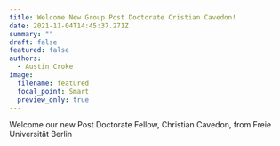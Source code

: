 ```yaml
---
title: Welcome New Group Post Doctorate Cristian Cavedon!
date: 2021-11-04T14:45:37.271Z
summary: ""
draft: false
featured: false
authors:
  - Austin Croke
image:
  filename: featured
  focal_point: Smart
  preview_only: true
---
```

Welcome our new Post Doctorate Fellow, Christian Cavedon, from Freie Universität Berlin

